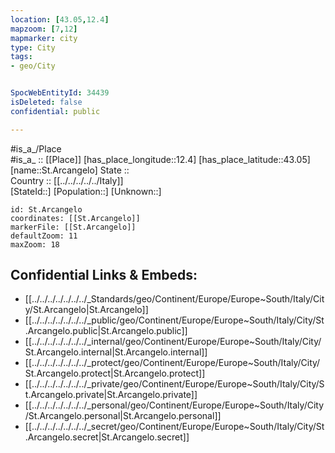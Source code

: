 ```yaml
---
location: [43.05,12.4] 
mapzoom: [7,12] 
mapmarker: city 
type: City
tags:
- geo/City


SpocWebEntityId: 34439
isDeleted: false
confidential: public

---
```

#is_a_/Place  
#is_a_ :: [[Place]] 
[has_place_longitude::12.4] 
[has_place_latitude::43.05] 
[name::St.Arcangelo] 
State ::  
Country :: [[../../../../../Italy]]  
[StateId::] 
[Population::] 
[Unknown::] 


```leaflet
id: St.Arcangelo
coordinates: [[St.Arcangelo]] 
markerFile: [[St.Arcangelo]] 
defaultZoom: 11 
maxZoom: 18
```


## Confidential Links & Embeds: 
- [[../../../../../../../_Standards/geo/Continent/Europe/Europe~South/Italy/City/St.Arcangelo|St.Arcangelo]] 
- [[../../../../../../../_public/geo/Continent/Europe/Europe~South/Italy/City/St.Arcangelo.public|St.Arcangelo.public]] 
- [[../../../../../../../_internal/geo/Continent/Europe/Europe~South/Italy/City/St.Arcangelo.internal|St.Arcangelo.internal]] 
- [[../../../../../../../_protect/geo/Continent/Europe/Europe~South/Italy/City/St.Arcangelo.protect|St.Arcangelo.protect]] 
- [[../../../../../../../_private/geo/Continent/Europe/Europe~South/Italy/City/St.Arcangelo.private|St.Arcangelo.private]] 
- [[../../../../../../../_personal/geo/Continent/Europe/Europe~South/Italy/City/St.Arcangelo.personal|St.Arcangelo.personal]] 
- [[../../../../../../../_secret/geo/Continent/Europe/Europe~South/Italy/City/St.Arcangelo.secret|St.Arcangelo.secret]] 
